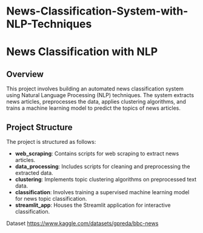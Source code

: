 # News-Classification-System-with-NLP-Techniques
# News Classification with NLP

## Overview

This project involves building an automated news classification system using Natural Language Processing (NLP) techniques. The system extracts news articles, preprocesses the data, applies clustering algorithms, and trains a machine learning model to predict the topics of news articles.

## Project Structure

The project is structured as follows:

- **web_scraping**: Contains scripts for web scraping to extract news articles.
- **data_processing**: Includes scripts for cleaning and preprocessing the extracted data.
- **clustering**: Implements topic clustering algorithms on preprocessed text data.
- **classification**: Involves training a supervised machine learning model for news topic classification.
- **streamlit_app**: Houses the Streamlit application for interactive classification.

Dataset https://www.kaggle.com/datasets/gpreda/bbc-news 
